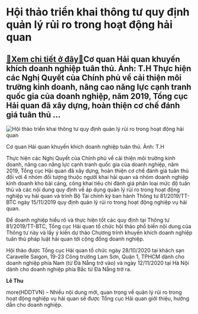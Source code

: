 Hội thảo triển khai thông tư quy định quản lý rủi ro trong hoạt động hải quan
=============================================================================

[:gift:Xem chi tiết ở đây:gift:](https://hddtvn.com/hoi-thao-trien-khai-thong-tu-quy-dinh-quan-ly-rui-ro-trong-hoat-dong-hai-quan/)Cơ quan Hải quan khuyến khích doanh nghiệp tuân thủ. Ảnh: T.H Thực hiện các Nghị Quyết của Chính phủ về cải thiện môi trường kinh doanh, nâng cao năng lực cạnh tranh quốc gia của doanh nghiệp, năm 2019, Tổng cục Hải quan đã xây dựng, hoàn thiện cơ chế đánh giá tuân thủ …
-------------------------------------------------------------------------------------------------------------------------------------------------------------------------------------------------------------------------------------------------------------------------------





![Hội thảo triển khai thông tư quy định quản lý rủi ro trong hoạt động hải quan](https://hddtvn.com/wp-content/uploads/2021/01/1547_IMG-1431_1.jpg "Hội thảo triển khai thông tư quy định quản lý rủi ro trong hoạt động hải quan")


Cơ quan Hải quan khuyến khích doanh nghiệp tuân thủ. Ảnh: T.H



Thực hiện các Nghị Quyết của Chính phủ về cải thiện môi trường kinh doanh, nâng cao năng lực cạnh tranh quốc gia của doanh nghiệp, năm 2019, Tổng cục Hải quan đã xây dựng, hoàn thiện cơ chế đánh giá tuân thủ đối với 4 nhóm đối tượng thuộc người khai hải quan và nhóm doanh nghiệp kinh doanh kho bãi cảng, công khai tiêu chí đánh giá phân loại mức độ tuân thủ và các nội dung quy định về áp dụng quản lý rủi ro trong hoạt động nghiệp vụ hải quan và trình Bộ Tài chính ký ban hành Thông tư 81/2019/TT-BTC ngày 15/11/2019 quy định quản lý rủi ro trong hoạt động nghiệp vụ hải quan.


Để doanh nghiệp hiểu rõ và thực hiện tốt các quy định tại Thông tư 81/2019/TT-BTC, Tổng cục Hải quan tổ chức hội thảo phổ biến nội dung của Thông tư này và lấy ý kiến dự thảo Chương trình khuyến khích doanh nghiệp tuân thủ pháp luật hải quan tới cộng đồng doanh nghiệp.


Hội thảo được Tổng cục Hải quan tổ chức ngày 28/10/2020 tại khách sạn Caravelle Saigon, 19-23 Công trường Lam Sơn, Quận 1, TPHCM dành cho doanh nghiệp phía Nam (từ Đà Nẵng trở vào) và ngày 12/11/2020 tại Hà Nội dành cho doanh nghiệp phía Bắc từ Đà Nẵng trở ra.




**Lê Thu**



more(HDDTVN) – Nhiều nội dung mới, quan trọng về quản lý rủi ro trong hoạt động nghiệp vụ hải quan sẽ được Tổng cục Hải quan giới thiệu, hướng dẫn cho doanh nghiệp.

